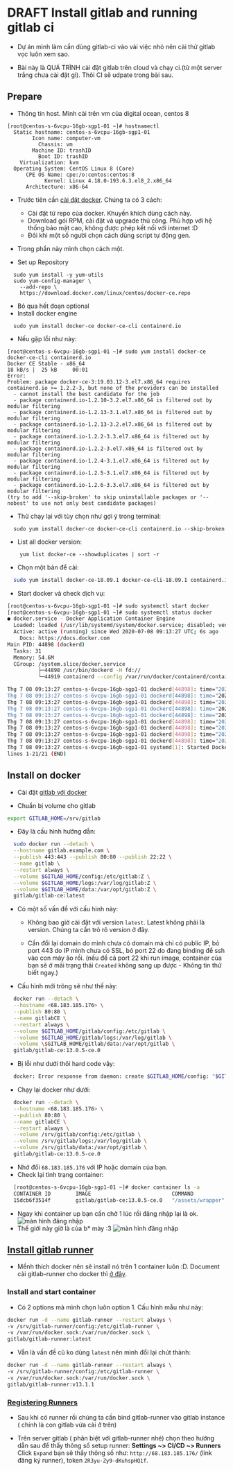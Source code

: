 # DRAFT Install gitlab and running gitlab ci

- Dự án mình làm cần dùng gitlab-ci vào vài việc nhỏ nên cài thử gitlab vọc luôn xem sao.

- Bài này là QUÁ TRÌNH cài đặt gitlab trên cloud và chạy ci.(từ một server trắng chưa cài đặt gì). Thôi CI sẽ udpate trong bài sau.

## Prepare

- Thông tin host. Mình cài trên vm của digital ocean, centos 8

```terminal linenums="1"
[root@centos-s-6vcpu-16gb-sgp1-01 ~]# hostnamectl
  Static hostname: centos-s-6vcpu-16gb-sgp1-01
        Icon name: computer-vm
          Chassis: vm
        Machine ID: trashID
          Boot ID: trashID
    Virtualization: kvm
  Operating System: CentOS Linux 8 (Core)
      CPE OS Name: cpe:/o:centos:centos:8
            Kernel: Linux 4.18.0-193.6.3.el8_2.x86_64
      Architecture: x86-64
```

- Trước tiên cần [cài đặt docker](https://docs.docker.com/engine/install/centos/). Chúng ta có 3 cách:

  - Cài đặt từ repo của docker. Khuyến khích dùng cách này.
  - Download gói RPM, cài đặt và upgrade thủ công. Phù hợp với hệ thống bảo mật cao, không được phép kết nối với internet :D
  - Đôi khi một số người chọn cách dùng script tự động gen.

- Trong phần này mình chọn cách một.

- Set up Repository

```terminal linenums="1"
  sudo yum install -y yum-utils
  sudo yum-config-manager \
    --add-repo \
    https://download.docker.com/linux/centos/docker-ce.repo
```

- Bỏ qua hết đoạn optional
- Install docker engine

```terminal linenums="1"
  sudo yum install docker-ce docker-ce-cli containerd.io
```

- Nếu gặp lỗi như này:

```terminal linenums="1"
[root@centos-s-6vcpu-16gb-sgp1-01 ~]# sudo yum install docker-ce docker-ce-cli containerd.io
Docker CE Stable - x86_64                                                                                                    18 kB/s |  25 kB     00:01
Error:
Problem: package docker-ce-3:19.03.12-3.el7.x86_64 requires containerd.io >= 1.2.2-3, but none of the providers can be installed
  - cannot install the best candidate for the job
  - package containerd.io-1.2.10-3.2.el7.x86_64 is filtered out by modular filtering
  - package containerd.io-1.2.13-3.1.el7.x86_64 is filtered out by modular filtering
  - package containerd.io-1.2.13-3.2.el7.x86_64 is filtered out by modular filtering
  - package containerd.io-1.2.2-3.3.el7.x86_64 is filtered out by modular filtering
  - package containerd.io-1.2.2-3.el7.x86_64 is filtered out by modular filtering
  - package containerd.io-1.2.4-3.1.el7.x86_64 is filtered out by modular filtering
  - package containerd.io-1.2.5-3.1.el7.x86_64 is filtered out by modular filtering
  - package containerd.io-1.2.6-3.3.el7.x86_64 is filtered out by modular filtering
(try to add '--skip-broken' to skip uninstallable packages or '--nobest' to use not only best candidate packages)
```

- Thử chạy lại với tùy chọn như gợi ý trong terminal:

```terminal linenums="1"
  sudo yum install docker-ce docker-ce-cli containerd.io --skip-broken
```

- List all docker version:

```terminal linenums="1"
    yum list docker-ce --showduplicates | sort -r
```

- Chọn một bản để cài:

```sh linenums="1"
  sudo yum install docker-ce-18.09.1 docker-ce-cli-18.09.1 containerd.io
```

- Start docker và check dịch vụ:

```sh linenums="1"
[root@centos-s-6vcpu-16gb-sgp1-01 ~]# sudo systemctl start docker
[root@centos-s-6vcpu-16gb-sgp1-01 ~]# sudo systemctl status docker
● docker.service - Docker Application Container Engine
  Loaded: loaded (/usr/lib/systemd/system/docker.service; disabled; vendor preset: disabled)
  Active: active (running) since Wed 2020-07-08 09:13:27 UTC; 6s ago
    Docs: https://docs.docker.com
Main PID: 44898 (dockerd)
  Tasks: 31
  Memory: 54.6M
  CGroup: /system.slice/docker.service
          ├─44898 /usr/bin/dockerd -H fd://
          └─44919 containerd --config /var/run/docker/containerd/containerd.toml --log-level info

Thg 7 08 09:13:27 centos-s-6vcpu-16gb-sgp1-01 dockerd[44898]: time="2020-07-08T09:13:27.100426243Z" level=info msg="Graph migration to content-addressabili>
Thg 7 08 09:13:27 centos-s-6vcpu-16gb-sgp1-01 dockerd[44898]: time="2020-07-08T09:13:27.101106507Z" level=warning msg="Your kernel does not support cgroup >
Thg 7 08 09:13:27 centos-s-6vcpu-16gb-sgp1-01 dockerd[44898]: time="2020-07-08T09:13:27.101137868Z" level=warning msg="Your kernel does not support cgroup >
Thg 7 08 09:13:27 centos-s-6vcpu-16gb-sgp1-01 dockerd[44898]: time="2020-07-08T09:13:27.101822705Z" level=info msg="Loading containers: start."
Thg 7 08 09:13:27 centos-s-6vcpu-16gb-sgp1-01 dockerd[44898]: time="2020-07-08T09:13:27.407012924Z" level=info msg="Default bridge (docker0) is assigned wi>
Thg 7 08 09:13:27 centos-s-6vcpu-16gb-sgp1-01 dockerd[44898]: time="2020-07-08T09:13:27.503096827Z" level=info msg="Loading containers: done."
Thg 7 08 09:13:27 centos-s-6vcpu-16gb-sgp1-01 dockerd[44898]: time="2020-07-08T09:13:27.545559773Z" level=info msg="Docker daemon" commit=4c52b90 graphdriv>
Thg 7 08 09:13:27 centos-s-6vcpu-16gb-sgp1-01 dockerd[44898]: time="2020-07-08T09:13:27.546294854Z" level=info msg="Daemon has completed initialization"
Thg 7 08 09:13:27 centos-s-6vcpu-16gb-sgp1-01 dockerd[44898]: time="2020-07-08T09:13:27.565992998Z" level=info msg="API listen on /var/run/docker.sock"
Thg 7 08 09:13:27 centos-s-6vcpu-16gb-sgp1-01 systemd[1]: Started Docker Application Container Engine.
lines 1-21/21 (END)

```

## Install on docker

- Cài đặt [gitlab với docker](https://docs.gitlab.com/omnibus/docker/)

- Chuẩn bị volume cho gitlab

```sh linenums="1"
export GITLAB_HOME=/srv/gitlab
```

- Đây là cấu hình hướng dẫn:

```sh linenums="1"
  sudo docker run --detach \
  --hostname gitlab.example.com \
  --publish 443:443 --publish 80:80 --publish 22:22 \
  --name gitlab \
  --restart always \
  --volume $GITLAB_HOME/config:/etc/gitlab:Z \
  --volume $GITLAB_HOME/logs:/var/log/gitlab:Z \
  --volume $GITLAB_HOME/data:/var/opt/gitlab:Z \
  gitlab/gitlab-ce:latest
```

- Có một số vấn đề với cấu hình này:

  - Không bao giờ cài đặt với version `latest`. Latest không phải là version. Chúng ta cần trỏ rõ version ở đây.

  - Cần đổi lại domain do mình chưa có domain mà chỉ có public IP, bỏ port 443 do IP mình chưa có SSL, bỏ port 22 do đang binding để ssh vào con máy ảo rồi. (nếu để cả port 22 khi run image, container của bạn sẽ ở mãi trạng thái `Created` không sang up được - Không tin thử biết ngay.)

- Cấu hình mới trông sẽ như thế này:

```sh linenums="1"
  docker run --detach \
  --hostname <68.183.185.176> \
  --publish 80:80 \
  --name gitlabCE \
  --restart always \
  --volume $GITLAB_HOME/gitlab/config:/etc/gitlab \
  --volume $GITLAB_HOME/gitlab/logs:/var/log/gitlab \
  --volume \$GITLAB_HOME/gitlab/data:/var/opt/gitlab \
  gitlab/gitlab-ce:13.0.5-ce.0
```

- Bị lỗi như dưới thôi hard code vậy:

```sh linenums="1"
  docker: Error response from daemon: create $GITLAB_HOME/config: "$GITLAB_HOME/config" includes invalid characters for a local volume name, only "[a-zA-Z0-9][a-zA-Z0-9_.-]" are allowed. If you intended to pass a host directory, use absolute path.
```

- Chạy lại docker như dưới:

```sh linenums="1"
  docker run --detach \
  --hostname <68.183.185.176> \
  --publish 80:80 \
  --name gitlabCE \
  --restart always \
  --volume /srv/gitlab/config:/etc/gitlab \
  --volume /srv/gitlab/logs:/var/log/gitlab \
  --volume /srv/gitlab/data:/var/opt/gitlab \
  gitlab/gitlab-ce:13.0.5-ce.0
```

- Nhớ đổi `68.183.185.176` với IP hoặc domain của bạn.
- Check lại tình trạng container:

```sh
  [root@centos-s-6vcpu-16gb-sgp1-01 ~]# docker container ls -a
  CONTAINER ID        IMAGE                          COMMAND             CREATED             STATUS                            PORTS                                 NAMES
  15dcb6f3514f        gitlab/gitlab-ce:13.0.5-ce.0   "/assets/wrapper"   3 minutes ago       Up 3 minutes (health: starting)   22/tcp, 443/tcp, 0.0.0.0:80->80/tcp   gitlabCE
```

- Ngay khi container up bạn cần chờ 1 lúc rồi đăng nhập lại là ok.
  ![màn hình đăng nhập](../../images/20200708-reset-password-gitlab-screen.png)
- Thế giới này giờ là của b\* mày :3
  ![màn hình đăng nhập](../../images/20200708-welcom-to-gitlab-screen.png)

## [Install gitlab runner](https://docs.gitlab.com/runner/install/docker.html)

- Mềnh thích docker nên sẽ install nó trên 1 container luôn :D. Document cài gitlab-runner cho docker thì [ở đây](https://docs.gitlab.com/runner/install/docker.html).

### Install and start container

- Có 2 options mà mình chọn luôn option 1. Cấu hình mẫu như này:

```sh linenums="1"
docker run -d --name gitlab-runner --restart always \
-v /srv/gitlab-runner/config:/etc/gitlab-runner \
-v /var/run/docker.sock:/var/run/docker.sock \
gitlab/gitlab-runner:latest
```

- Vẫn là vấn đề cũ ko dùng `latest` nên mình đổi lại chút thành:

```sh linenums="1"
docker run -d --name gitlab-runner --restart always \
-v /srv/gitlab-runner/config:/etc/gitlab-runner \
-v /var/run/docker.sock:/var/run/docker.sock \
gitlab/gitlab-runner:v13.1.1
```

### [Registering Runners](https://docs.gitlab.com/runner/register/index.html#docker)

- Sau khi có runner rồi chúng ta cần bind gitlab-runner vào gitlab instance ( chính là con gitlab vừa cài ở trên)

- Trên server gitlab ( phân biệt với gitlab-runner nhé) chọn theo hướng dẫn sau để thấy thông số setup runner:
  **Settings ~> CI/CD ~> Runners** Click `Expand` bạn sẽ thấy thông số như: `http://68.183.185.176/` (link đăng ký runner), token `2R3yu-Zy9-dKuhspHQ1f`.
